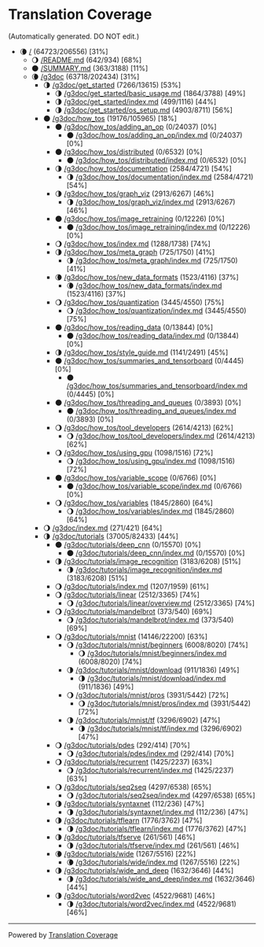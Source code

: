 # Translation Coverage                         
(Automatically generated. DO NOT edit.)
* :waning_crescent_moon: [/](/) (64723/206556) [31%]
  * :waning_gibbous_moon: [/README.md](/README.md) (642/934) [68%]
  * :new_moon: [/SUMMARY.md](/SUMMARY.md) (363/3188) [11%]
  * :waning_crescent_moon: [/g3doc](/g3doc) (63718/202434) [31%]
    * :last_quarter_moon: [/g3doc/get_started](/g3doc/get_started) (7266/13615) [53%]
      * :last_quarter_moon: [/g3doc/get_started/basic_usage.md](/g3doc/get_started/basic_usage.md) (1864/3788) [49%]
      * :last_quarter_moon: [/g3doc/get_started/index.md](/g3doc/get_started/index.md) (499/1116) [44%]
      * :last_quarter_moon: [/g3doc/get_started/os_setup.md](/g3doc/get_started/os_setup.md) (4903/8711) [56%]
    * :new_moon: [/g3doc/how_tos](/g3doc/how_tos) (19176/105965) [18%]
      * :new_moon: [/g3doc/how_tos/adding_an_op](/g3doc/how_tos/adding_an_op) (0/24037) [0%]
        * :new_moon: [/g3doc/how_tos/adding_an_op/index.md](/g3doc/how_tos/adding_an_op/index.md) (0/24037) [0%]
      * :new_moon: [/g3doc/how_tos/distributed](/g3doc/how_tos/distributed) (0/6532) [0%]
        * :new_moon: [/g3doc/how_tos/distributed/index.md](/g3doc/how_tos/distributed/index.md) (0/6532) [0%]
      * :last_quarter_moon: [/g3doc/how_tos/documentation](/g3doc/how_tos/documentation) (2584/4721) [54%]
        * :last_quarter_moon: [/g3doc/how_tos/documentation/index.md](/g3doc/how_tos/documentation/index.md) (2584/4721) [54%]
      * :last_quarter_moon: [/g3doc/how_tos/graph_viz](/g3doc/how_tos/graph_viz) (2913/6267) [46%]
        * :last_quarter_moon: [/g3doc/how_tos/graph_viz/index.md](/g3doc/how_tos/graph_viz/index.md) (2913/6267) [46%]
      * :new_moon: [/g3doc/how_tos/image_retraining](/g3doc/how_tos/image_retraining) (0/12226) [0%]
        * :new_moon: [/g3doc/how_tos/image_retraining/index.md](/g3doc/how_tos/image_retraining/index.md) (0/12226) [0%]
      * :waning_gibbous_moon: [/g3doc/how_tos/index.md](/g3doc/how_tos/index.md) (1288/1738) [74%]
      * :last_quarter_moon: [/g3doc/how_tos/meta_graph](/g3doc/how_tos/meta_graph) (725/1750) [41%]
        * :last_quarter_moon: [/g3doc/how_tos/meta_graph/index.md](/g3doc/how_tos/meta_graph/index.md) (725/1750) [41%]
      * :waning_crescent_moon: [/g3doc/how_tos/new_data_formats](/g3doc/how_tos/new_data_formats) (1523/4116) [37%]
        * :waning_crescent_moon: [/g3doc/how_tos/new_data_formats/index.md](/g3doc/how_tos/new_data_formats/index.md) (1523/4116) [37%]
      * :waning_gibbous_moon: [/g3doc/how_tos/quantization](/g3doc/how_tos/quantization) (3445/4550) [75%]
        * :waning_gibbous_moon: [/g3doc/how_tos/quantization/index.md](/g3doc/how_tos/quantization/index.md) (3445/4550) [75%]
      * :new_moon: [/g3doc/how_tos/reading_data](/g3doc/how_tos/reading_data) (0/13844) [0%]
        * :new_moon: [/g3doc/how_tos/reading_data/index.md](/g3doc/how_tos/reading_data/index.md) (0/13844) [0%]
      * :last_quarter_moon: [/g3doc/how_tos/style_guide.md](/g3doc/how_tos/style_guide.md) (1141/2491) [45%]
      * :new_moon: [/g3doc/how_tos/summaries_and_tensorboard](/g3doc/how_tos/summaries_and_tensorboard) (0/4445) [0%]
        * :new_moon: [/g3doc/how_tos/summaries_and_tensorboard/index.md](/g3doc/how_tos/summaries_and_tensorboard/index.md) (0/4445) [0%]
      * :new_moon: [/g3doc/how_tos/threading_and_queues](/g3doc/how_tos/threading_and_queues) (0/3893) [0%]
        * :new_moon: [/g3doc/how_tos/threading_and_queues/index.md](/g3doc/how_tos/threading_and_queues/index.md) (0/3893) [0%]
      * :waning_gibbous_moon: [/g3doc/how_tos/tool_developers](/g3doc/how_tos/tool_developers) (2614/4213) [62%]
        * :waning_gibbous_moon: [/g3doc/how_tos/tool_developers/index.md](/g3doc/how_tos/tool_developers/index.md) (2614/4213) [62%]
      * :waning_gibbous_moon: [/g3doc/how_tos/using_gpu](/g3doc/how_tos/using_gpu) (1098/1516) [72%]
        * :waning_gibbous_moon: [/g3doc/how_tos/using_gpu/index.md](/g3doc/how_tos/using_gpu/index.md) (1098/1516) [72%]
      * :new_moon: [/g3doc/how_tos/variable_scope](/g3doc/how_tos/variable_scope) (0/6766) [0%]
        * :new_moon: [/g3doc/how_tos/variable_scope/index.md](/g3doc/how_tos/variable_scope/index.md) (0/6766) [0%]
      * :waning_gibbous_moon: [/g3doc/how_tos/variables](/g3doc/how_tos/variables) (1845/2860) [64%]
        * :waning_gibbous_moon: [/g3doc/how_tos/variables/index.md](/g3doc/how_tos/variables/index.md) (1845/2860) [64%]
    * :waning_gibbous_moon: [/g3doc/index.md](/g3doc/index.md) (271/421) [64%]
    * :last_quarter_moon: [/g3doc/tutorials](/g3doc/tutorials) (37005/82433) [44%]
      * :new_moon: [/g3doc/tutorials/deep_cnn](/g3doc/tutorials/deep_cnn) (0/15570) [0%]
        * :new_moon: [/g3doc/tutorials/deep_cnn/index.md](/g3doc/tutorials/deep_cnn/index.md) (0/15570) [0%]
      * :last_quarter_moon: [/g3doc/tutorials/image_recognition](/g3doc/tutorials/image_recognition) (3183/6208) [51%]
        * :last_quarter_moon: [/g3doc/tutorials/image_recognition/index.md](/g3doc/tutorials/image_recognition/index.md) (3183/6208) [51%]
      * :waning_gibbous_moon: [/g3doc/tutorials/index.md](/g3doc/tutorials/index.md) (1207/1959) [61%]
      * :waning_gibbous_moon: [/g3doc/tutorials/linear](/g3doc/tutorials/linear) (2512/3365) [74%]
        * :waning_gibbous_moon: [/g3doc/tutorials/linear/overview.md](/g3doc/tutorials/linear/overview.md) (2512/3365) [74%]
      * :waning_gibbous_moon: [/g3doc/tutorials/mandelbrot](/g3doc/tutorials/mandelbrot) (373/540) [69%]
        * :waning_gibbous_moon: [/g3doc/tutorials/mandelbrot/index.md](/g3doc/tutorials/mandelbrot/index.md) (373/540) [69%]
      * :waning_gibbous_moon: [/g3doc/tutorials/mnist](/g3doc/tutorials/mnist) (14146/22200) [63%]
        * :waning_gibbous_moon: [/g3doc/tutorials/mnist/beginners](/g3doc/tutorials/mnist/beginners) (6008/8020) [74%]
          * :waning_gibbous_moon: [/g3doc/tutorials/mnist/beginners/index.md](/g3doc/tutorials/mnist/beginners/index.md) (6008/8020) [74%]
        * :last_quarter_moon: [/g3doc/tutorials/mnist/download](/g3doc/tutorials/mnist/download) (911/1836) [49%]
          * :last_quarter_moon: [/g3doc/tutorials/mnist/download/index.md](/g3doc/tutorials/mnist/download/index.md) (911/1836) [49%]
        * :waning_gibbous_moon: [/g3doc/tutorials/mnist/pros](/g3doc/tutorials/mnist/pros) (3931/5442) [72%]
          * :waning_gibbous_moon: [/g3doc/tutorials/mnist/pros/index.md](/g3doc/tutorials/mnist/pros/index.md) (3931/5442) [72%]
        * :last_quarter_moon: [/g3doc/tutorials/mnist/tf](/g3doc/tutorials/mnist/tf) (3296/6902) [47%]
          * :last_quarter_moon: [/g3doc/tutorials/mnist/tf/index.md](/g3doc/tutorials/mnist/tf/index.md) (3296/6902) [47%]
      * :waning_gibbous_moon: [/g3doc/tutorials/pdes](/g3doc/tutorials/pdes) (292/414) [70%]
        * :waning_gibbous_moon: [/g3doc/tutorials/pdes/index.md](/g3doc/tutorials/pdes/index.md) (292/414) [70%]
      * :waning_gibbous_moon: [/g3doc/tutorials/recurrent](/g3doc/tutorials/recurrent) (1425/2237) [63%]
        * :waning_gibbous_moon: [/g3doc/tutorials/recurrent/index.md](/g3doc/tutorials/recurrent/index.md) (1425/2237) [63%]
      * :waning_gibbous_moon: [/g3doc/tutorials/seq2seq](/g3doc/tutorials/seq2seq) (4297/6538) [65%]
        * :waning_gibbous_moon: [/g3doc/tutorials/seq2seq/index.md](/g3doc/tutorials/seq2seq/index.md) (4297/6538) [65%]
      * :last_quarter_moon: [/g3doc/tutorials/syntaxnet](/g3doc/tutorials/syntaxnet) (112/236) [47%]
        * :last_quarter_moon: [/g3doc/tutorials/syntaxnet/index.md](/g3doc/tutorials/syntaxnet/index.md) (112/236) [47%]
      * :last_quarter_moon: [/g3doc/tutorials/tflearn](/g3doc/tutorials/tflearn) (1776/3762) [47%]
        * :last_quarter_moon: [/g3doc/tutorials/tflearn/index.md](/g3doc/tutorials/tflearn/index.md) (1776/3762) [47%]
      * :last_quarter_moon: [/g3doc/tutorials/tfserve](/g3doc/tutorials/tfserve) (261/561) [46%]
        * :last_quarter_moon: [/g3doc/tutorials/tfserve/index.md](/g3doc/tutorials/tfserve/index.md) (261/561) [46%]
      * :waning_crescent_moon: [/g3doc/tutorials/wide](/g3doc/tutorials/wide) (1267/5516) [22%]
        * :waning_crescent_moon: [/g3doc/tutorials/wide/index.md](/g3doc/tutorials/wide/index.md) (1267/5516) [22%]
      * :last_quarter_moon: [/g3doc/tutorials/wide_and_deep](/g3doc/tutorials/wide_and_deep) (1632/3646) [44%]
        * :last_quarter_moon: [/g3doc/tutorials/wide_and_deep/index.md](/g3doc/tutorials/wide_and_deep/index.md) (1632/3646) [44%]
      * :last_quarter_moon: [/g3doc/tutorials/word2vec](/g3doc/tutorials/word2vec) (4522/9681) [46%]
        * :last_quarter_moon: [/g3doc/tutorials/word2vec/index.md](/g3doc/tutorials/word2vec/index.md) (4522/9681) [46%]

---
Powered by [Translation Coverage](https://github.com/hunkim/translation_coverage)
